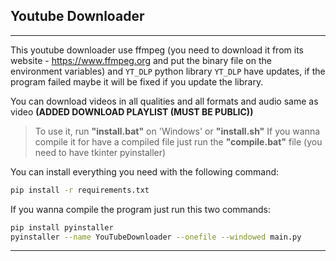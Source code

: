 ## Youtube Downloader

----

This youtube downloader use ffmpeg (you need to download it from its website - https://www.ffmpeg.org and put the binary file on the environment variables) and ``YT_DLP`` python library ``YT_DLP`` have updates, if the program failed maybe it will be fixed if you update the library.

You can download videos in all qualities and all formats and audio same as video **(ADDED DOWNLOAD PLAYLIST (MUST BE PUBLIC))**

> To use it, run **"install.bat"** on 'Windows' or **"install.sh"** 
If you wanna compile it for have a compiled file just run the **"compile.bat"** file (you need to have tkinter pyinstaller)

You can install everything you need with the following command:
```bash
pip install -r requirements.txt
```

If you wanna compile the program just run this two commands:
```bash
pip install pyinstaller
pyinstaller --name YouTubeDownloader --onefile --windowed main.py
```
----
